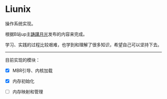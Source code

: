 # Liunix
操作系统实现。

根据B站up主[踌躇月光](https://space.bilibili.com/491131440)发布的内容来完成。

学习、实践的过程比较艰难，也学到和理解了很多知识，希望自己可以坚持下去。

---

目前实现的模块：

* [x] MBR引导、内核加载
* [x] 内存初始化
* [ ] 内存映射和管理


